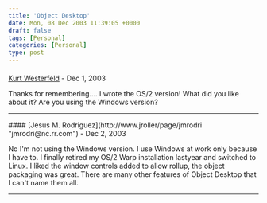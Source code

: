 ```yaml
---
title: 'Object Desktop'
date: Mon, 08 Dec 2003 11:39:05 +0000
draft: false
tags: [Personal]
categories: [Personal]
type: post
---
```



#### 
[Kurt Westerfeld]( "kurt@westerfeld.com") - <time datetime="2003-12-08 20:09:08">Dec 1, 2003</time>

Thanks for remembering.... I wrote the OS/2 version! What did you like about it? Are you using the Windows version?
<hr />
#### 
[Jesus M. Rodriguez](http://www.jroller/page/jmrodri "jmrodri@nc.rr.com") - <time datetime="2003-12-09 16:04:14">Dec 2, 2003</time>

No I'm not using the Windows version. I use Windows at work only because I have to. I finally retired my OS/2 Warp installation lastyear and switched to Linux. I liked the window controls added to allow rollup, the object packaging was great. There are many other features of Object Desktop that I can't name them all.
<hr />
